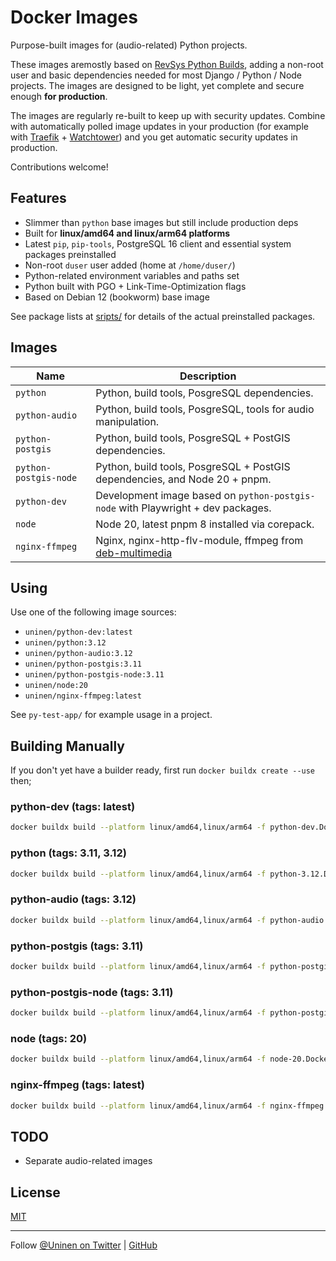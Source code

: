 # Docker Images

Purpose-built images for (audio-related) Python projects.

These images aremostly based on [RevSys Python Builds](https://github.com/revsys/optimized-python-docker), adding a non-root user and basic dependencies needed for most Django / Python / Node projects. The images are designed to be light, yet complete and secure enough **for production**.

The images are regularly re-built to keep up with security updates. Combine with automatically polled image updates in your production (for example with [Traefik](https://traefik.io/) + [Watchtower](https://containrrr.dev/watchtower/)) and you get automatic security updates in production.

Contributions welcome!

## Features

- Slimmer than `python` base images but still include production deps
- Built for **linux/amd64 and linux/arm64 platforms**
- Latest `pip`, `pip-tools`, PostgreSQL 16 client and essential system packages preinstalled
- Non-root `duser` user added (home at `/home/duser/`)
- Python-related environment variables and paths set
- Python built with PGO + Link-Time-Optimization flags
- Based on Debian 12 (bookworm) base image

See package lists at [sripts/](scripts/) for details of the actual preinstalled packages.

## Images

| Name                   | Description                                                                                 |
| ---------------------- | ------------------------------------------------------------------------------------------- |
| `python`               | Python, build tools, PosgreSQL dependencies.                                                |
| `python-audio`         | Python, build tools, PosgreSQL, tools for audio manipulation.                               |
| `python-postgis`       | Python, build tools, PosgreSQL + PostGIS dependencies.                                      |
| `python-postgis-node ` | Python, build tools, PosgreSQL + PostGIS dependencies, and Node 20 + pnpm.                  |
| `python-dev`           | Development image based on `python-postgis-node` with Playwright + dev packages.            |
| `node`                 | Node 20, latest pnpm 8 installed via corepack.                                              |
| `nginx-ffmpeg`         | Nginx, nginx-http-flv-module, ffmpeg from [deb-multimedia](https://www.deb-multimedia.org/) |

## Using

Use one of the following image sources:

- `uninen/python-dev:latest`
- `uninen/python:3.12`
- `uninen/python-audio:3.12`
- `uninen/python-postgis:3.11`
- `uninen/python-postgis-node:3.11`
- `uninen/node:20`
- `uninen/nginx-ffmpeg:latest`

See `py-test-app/` for example usage in a project.

## Building Manually

If you don't yet have a builder ready, first run `docker buildx create --use` then;

### python-dev (tags: latest)

```sh
docker buildx build --platform linux/amd64,linux/arm64 -f python-dev.Dockerfile -t uninen/python-dev:latest . --push
```

### python (tags: 3.11, 3.12)

```sh
docker buildx build --platform linux/amd64,linux/arm64 -f python-3.12.Dockerfile -t uninen/python:3.12 . --push
```

### python-audio (tags: 3.12)

```sh
docker buildx build --platform linux/amd64,linux/arm64 -f python-audio.Dockerfile -t uninen/python-audio:3.12 . --push
```

### python-postgis (tags: 3.11)

```sh
docker buildx build --platform linux/amd64,linux/arm64 -f python-postgis-3.11.Dockerfile -t uninen/python-postgis:3.11 . --push
```

### python-postgis-node (tags: 3.11)

```sh
docker buildx build --platform linux/amd64,linux/arm64 -f python-postgis-node-3.11.Dockerfile -t uninen/python-postgis-node:3.11 . --push
```

### node (tags: 20)

```sh
docker buildx build --platform linux/amd64,linux/arm64 -f node-20.Dockerfile -t uninen/node:20 . --push
```

### nginx-ffmpeg (tags: latest)

```sh
docker buildx build --platform linux/amd64,linux/arm64 -f nginx-ffmpeg.Dockerfile -t uninen/node:20 . --push
```

## TODO

- Separate audio-related images

## License

[MIT](./LICENCE)

---

Follow [@Uninen on Twitter](https://twitter.com/uninen) | [GitHub](https://github.com/Uninen)
